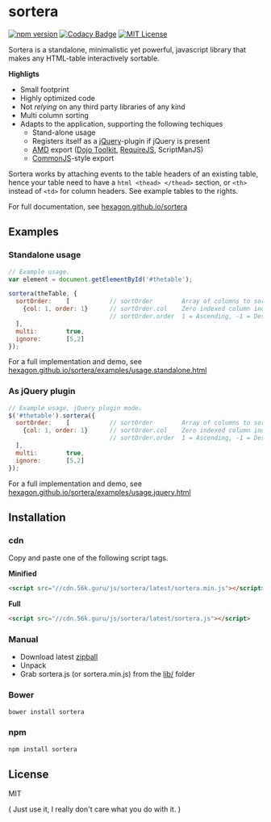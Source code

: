 # sortera

[![npm version](https://badge.fury.io/js/sortera.svg)](https://badge.fury.io/js/sortera)
[![Codacy Badge](https://api.codacy.com/project/badge/Grade/83e514f5a2224cd5b9e2dd868daafef3)](https://www.codacy.com/app/robinnilsson/sortera?utm_source=github.com&amp;utm_medium=referral&amp;utm_content=Hexagon/sortera&amp;utm_campaign=Badge_Grade)
[![MIT License](https://img.shields.io/badge/license-MIT-blue.svg)](https://img.shields.io/badge/license-MIT-blue.svg)

Sortera is a standalone, minimalistic yet powerful, javascript library that makes any HTML-table interactively sortable.

**Highligts**

 * Small footprint
 * Highly optimized code
 * Not _relying_ on any third party libraries of any kind
 * Multi column sorting
 * Adapts to the application, supporting the following techiques
    * Stand-alone usage
    * Registers itself as a [jQuery](https://jquery.com/)-plugin if jQuery is present
    * [AMD](https://en.wikipedia.org/wiki/Asynchronous_module_definition) export ([Dojo Toolkit](https://dojotoolkit.org), [RequireJS](http://requirejs.org/),  ScriptManJS)
    * [CommonJS](https://en.wikipedia.org/wiki/CommonJS)-style export

Sortera works by attaching events to the table headers of an existing table, hence your table need to have a ```html <thead> </thead>``` section, or ```<th>``` instead of ```<td>``` for column headers. See example tables to the rights.

For full documentation, see [hexagon.github.io/sortera](hexagon.github.io/sortera)

Examples
----

### Standalone usage

```javascript
// Example usage.
var element = document.getElementById('#thetable');

sortera(theTable, {
  sortOrder:    [           // sortOrder        Array of columns to sort
    {col: 1, order: 1}      // sortOrder.col    Zero indexed column index
                            // sortOrder.order  1 = Ascending, -1 = Descending
  ],    
  multi:        true,
  ignore:       [5,2]
});
```

For a full implementation and demo, see [hexagon.github.io/sortera/examples/usage.standalone.html](https://hexagon.github.io/sortera/examples/usage.standalone.html)


### As jQuery plugin

```javascript
// Example usage, jQuery plugin mode.
$('#thetable').sortera({
  sortOrder:    [           // sortOrder        Array of columns to sort
    {col: 1, order: 1}      // sortOrder.col    Zero indexed column index
                            // sortOrder.order  1 = Ascending, -1 = Descending
  ],    
  multi:        true,
  ignore:       [5,2]
});
```

For a full implementation and demo, see [hexagon.github.io/sortera/examples/usage.jquery.html](https://hexagon.github.io/sortera/examples/usage.jquery.html)


Installation
----

### cdn

Copy and paste one of the following script tags.

**Minified**

```html
<script src="//cdn.56k.guru/js/sortera/latest/sortera.min.js"></script>
```

**Full**

```html
<script src="//cdn.56k.guru/js/sortera/latest/sortera.js"></script>
```

### Manual

 * Download latest [zipball](http://github.com/Hexagon/sortera/zipball/master/)
 * Unpack
 * Grab sortera.js (or sortera.min.js) from the [lib/](/lib) folder

### Bower

```sh
bower install sortera
```

### npm

```sh
npm install sortera
```


License
----

MIT 

( Just use it, I really don't care what you do with it. )
